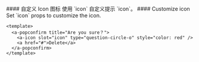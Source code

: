 <cn>
#### 自定义 Icon 图标
使用 `icon` 自定义提示 `icon`。
</cn>

<us>
#### Customize icon
Set `icon` props to customize the icon.
</us>

```vue
<template>
  <a-popconfirm title="Are you sure？">
    <a-icon slot="icon" type="question-circle-o" style="color: red" />
    <a href="#">Delete</a>
  </a-popconfirm>
</template>
```
